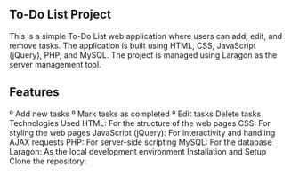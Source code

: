 ## To-Do List Project
This is a simple To-Do List web application where users can add, edit, and remove tasks. The application is built using HTML, CSS, JavaScript (jQuery), PHP, and MySQL. The project is managed using Laragon as the server management tool.

## Features
º Add new tasks
º Mark tasks as completed
º Edit tasks
Delete tasks
Technologies Used
HTML: For the structure of the web pages
CSS: For styling the web pages
JavaScript (jQuery): For interactivity and handling AJAX requests
PHP: For server-side scripting
MySQL: For the database
Laragon: As the local development environment
Installation and Setup
Clone the repository:
